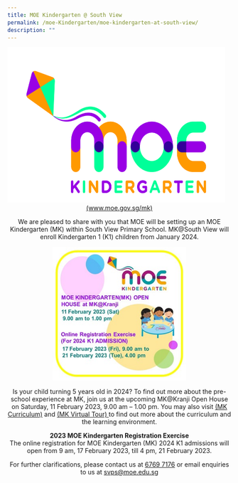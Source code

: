 ```yaml
---
title: MOE Kindergarten @ South View
permalink: /moe-Kindergarten/moe-kindergarten-at-south-view/
description: ""
---
```

<img style = "height:350px;width:490px" src="/images/MOE%20Kindergarten.jpg">
<center><a href="https://www.moe.gov.sg/mk" target="_blank" rel="noopener">(www.moe.gov.sg/mk)</a>
<p>We are pleased to share with you that MOE will be setting up an MOE Kindergarten (MK) within South View Primary School. MK@South View will enroll Kindergarten 1 (K1) children from January 2024.</p>
<img style = "height:300px;width:300px" src="/images/MK%20reg.jpg">
<p>Is your child turning 5 years old in 2024? To find out more about the pre-school experience at MK, join us at the upcoming MK@Kranji Open House on Saturday, 11 February 2023, 9.00 am – 1.00 pm. You may also visit <a href="https://www.moe.gov.sg/preschool/moe-kindergarten/curriculum" target="_blank" rel="noopener">(MK Curriculum)</a> and <a href="https://www.moe.gov.sg/preschool/moe-kindergarten/mk-virtual-tour" target="_blank" rel="noopener"> (MK Virtual Tour) </a> to find out more about the curriculum and the learning environment.</p>
<p><strong>2023 MOE Kindergarten Registration Exercise</strong><br/>
The online registration for MOE Kindergarten (MK) 2024 K1 admissions will open from 9 am, 17 February 2023, till 4 pm, 21 February 2023.</p>
<p>For further clarifications, please contact us at <u>6769 7176</u> or email enquiries to us at <a href="mailto:svps@moe.edu.sg" target="_blank" rel="noopener">svps@moe.edu.sg
